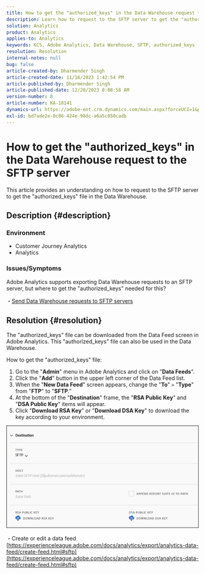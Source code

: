 ```yaml
---
title: How to get the "authorized_keys" in the Data Warehouse request to the SFTP server
description: Learn how to request to the SFTP server to get the "authorized_keys"
solution: Analytics
product: Analytics
applies-to: Analytics
keywords: KCS, Adobe Analytics, Data Warehouse, SFTP, authorized_keys
resolution: Resolution
internal-notes: null
bug: false
article-created-by: Dharmender Singh
article-created-date: 11/16/2023 1:42:54 PM
article-published-by: Dharmender Singh
article-published-date: 12/20/2023 8:08:58 AM
version-number: 8
article-number: KA-18141
dynamics-url: https://adobe-ent.crm.dynamics.com/main.aspx?forceUCI=1&pagetype=entityrecord&etn=knowledgearticle&id=7fa03007-8684-ee11-8179-6045bd0063aa
exl-id: bd7ade2e-0c86-424e-98dc-a6a5c850cadb
---
```

# How to get the "authorized_keys" in the Data Warehouse request to the SFTP server


This article provides an understanding on how to request to the SFTP server to get the "authorized_keys" file in the Data Warehouse.

## Description {#description}


### Environment

- Customer Journey Analytics
- Analytics


### <b>Issues/Symptoms</b>

Adobe Analytics supports exporting Data Warehouse requests to an SFTP server, but where to get the "authorized_keys" needed for this?

・[Send Data Warehouse requests to SFTP servers](https://experienceleague.adobe.com/docs/analytics/export/ftp-and-sftp/secure-file-transfer-protocol/ftp-sftp-dw.html)


## Resolution {#resolution}


The "authorized_keys" file can be downloaded from the Data Feed screen in Adobe Analytics. This "authorized_keys" file can also be used in the Data Warehouse.

How to get the "authorized_keys" file:

1. Go to the "<b>Admin</b>" menu in Adobe Analytics and click on "<b>Data Feeds</b>".
2. Click the "<b>Add</b>" button in the upper left corner of the Data Feed list.
3. When the "<b>New Data Feed</b>" screen appears, change the "<b>To</b>" `>`  "<b>Type</b>" from "<b>FTP</b>" to "<b>SFTP</b>."
4. At the bottom of the "<b>Destination</b>" frame, the "<b>RSA Public Key</b>" and "<b>DSA Public Key</b>" items will appear.
5. Click "<b>Download RSA Key</b>" or "<b>Download DSA Key</b>" to download the key according to your environment.


![](assets/50e37472-899b-ec11-b400-00224805a4ef.png)

・Create or edit a data feed
 [https://experienceleague.adobe.com/docs/analytics/export/analytics-data-feed/create-feed.html#sftp](https://experienceleague.adobe.com/docs/analytics/export/analytics-data-feed/create-feed.html#sftp)
